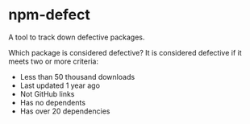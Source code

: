 # npm-defect

A tool to track down defective packages.

Which package is considered defective? It is considered defective if it meets two or more criteria:

- Less than 50 thousand downloads
- Last updated 1 year ago
- Not GitHub links
- Has no dependents
- Has over 20 dependencies

